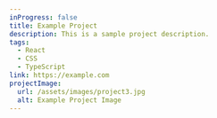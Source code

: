```yaml
---
inProgress: false
title: Example Project
description: This is a sample project description.
tags:
  - React
  - CSS
  - TypeScript
link: https://example.com
projectImage:
  url: /assets/images/project3.jpg
  alt: Example Project Image
---
```

